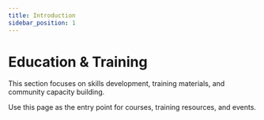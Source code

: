 ```yaml
---
title: Introduction
sidebar_position: 1
---
```


# Education & Training

This section focuses on skills development, training materials, and community capacity building.

Use this page as the entry point for courses, training resources, and events.

